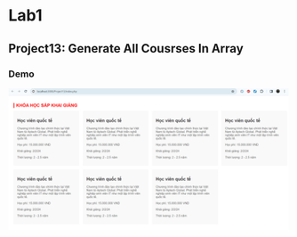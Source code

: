 <h1>Lab1</h1>
<h2>Project13: Generate All Cousrses In Array</h2>
<h3>Demo</h3>
<img src = "img/img-demo-project13.png"/>